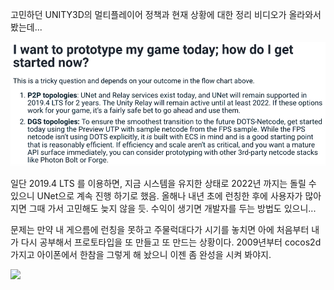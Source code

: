 
고민하던 UNITY3D의 멀티플레이어 정책과 현재 상황에 대한 정리 비디오가 올라와서 봤는데...

![](164853.png)

일단 2019.4 LTS 를 이용하면, 지금 시스템을 유지한 상태로 2022년 까지는 돌릴 수 있으니 UNet으로 계속 진행 하기로 했음. 올해나 내년 초에 런칭한 후에 사용자가 많아지면 그때 가서 고민해도 늦지 않을 듯. 수익이 생기면 개발자를 두는 방법도 있으니... 

문제는 만약 내 게으름에 런칭을 못하고 주물럭대다가 시기를 놓치면 아에 처음부터 내가 다시 공부해서 프로토타입을 또 만들고 또 만드는 상황이다. 2009년부터 cocos2d 가지고 아이폰에서 한참을 그렇게 해 놨으니 이젠 좀 완성을 시켜 봐야지. 

![](https://youtu.be/n3kcbUBuPpk)
